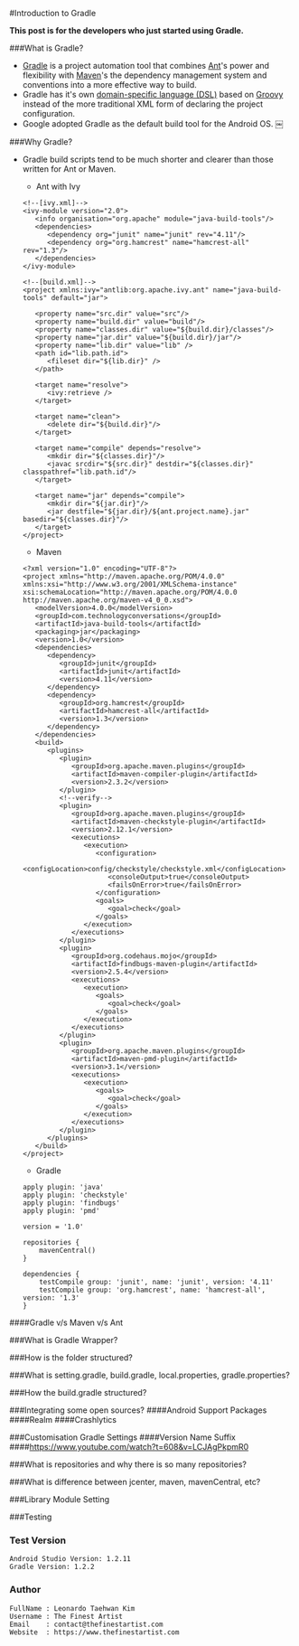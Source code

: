 #Introduction to Gradle

**This post is for the developers who just started using Gradle.**


###What is Gradle?

   * [Gradle](https://gradle.org/) is a project automation tool that combines [Ant](http://en.wikipedia.org/wiki/Apache_Ant)'s power and flexibility with [Maven](http://en.wikipedia.org/wiki/Apache_Maven)'s the dependency management system and conventions into a more effective way to build.
   * Gradle has it's own [domain-specific language (DSL)](http://en.wikipedia.org/wiki/Domain-specific_language) based on [Groovy](http://groovy-lang.org/) instead of the more traditional XML form of declaring the project configuration.
   * Google adopted Gradle as the default build tool for the Android OS.
￼

###Why Gradle?

   * Gradle build scripts tend to be much shorter and clearer than those written for Ant or Maven.

      * Ant with Ivy
      ```
      <!--[ivy.xml]-->
      <ivy-module version="2.0">
         <info organisation="org.apache" module="java-build-tools"/>
         <dependencies>
            <dependency org="junit" name="junit" rev="4.11"/>
            <dependency org="org.hamcrest" name="hamcrest-all" rev="1.3"/>
         </dependencies>
      </ivy-module>

      <!--[build.xml]-->
      <project xmlns:ivy="antlib:org.apache.ivy.ant" name="java-build-tools" default="jar">

         <property name="src.dir" value="src"/>
         <property name="build.dir" value="build"/>
         <property name="classes.dir" value="${build.dir}/classes"/>
         <property name="jar.dir" value="${build.dir}/jar"/>
         <property name="lib.dir" value="lib" />
         <path id="lib.path.id">
            <fileset dir="${lib.dir}" />
         </path>

         <target name="resolve">
            <ivy:retrieve />
         </target>

         <target name="clean">
            <delete dir="${build.dir}"/>
         </target>

         <target name="compile" depends="resolve">
            <mkdir dir="${classes.dir}"/>
            <javac srcdir="${src.dir}" destdir="${classes.dir}" classpathref="lib.path.id"/>
         </target>

         <target name="jar" depends="compile">
            <mkdir dir="${jar.dir}"/>
            <jar destfile="${jar.dir}/${ant.project.name}.jar" basedir="${classes.dir}"/>
         </target>
      </project>
      ```
      * Maven
      ```
      <?xml version="1.0" encoding="UTF-8"?>
      <project xmlns="http://maven.apache.org/POM/4.0.0" xmlns:xsi="http://www.w3.org/2001/XMLSchema-instance" xsi:schemaLocation="http://maven.apache.org/POM/4.0.0  http://maven.apache.org/maven-v4_0_0.xsd">
         <modelVersion>4.0.0</modelVersion>
         <groupId>com.technologyconversations</groupId>
         <artifactId>java-build-tools</artifactId>
         <packaging>jar</packaging>
         <version>1.0</version>
         <dependencies>
            <dependency>
               <groupId>junit</groupId>
               <artifactId>junit</artifactId>
               <version>4.11</version>
            </dependency>
            <dependency>
               <groupId>org.hamcrest</groupId>
               <artifactId>hamcrest-all</artifactId>
               <version>1.3</version>
            </dependency>
         </dependencies>
         <build>
            <plugins>
               <plugin>
                  <groupId>org.apache.maven.plugins</groupId>
                  <artifactId>maven-compiler-plugin</artifactId>
                  <version>2.3.2</version>
               </plugin>
               <!--verify-->
               <plugin>
                  <groupId>org.apache.maven.plugins</groupId>
                  <artifactId>maven-checkstyle-plugin</artifactId>
                  <version>2.12.1</version>
                  <executions>
                     <execution>
                        <configuration>
                           <configLocation>config/checkstyle/checkstyle.xml</configLocation>
                           <consoleOutput>true</consoleOutput>
                           <failsOnError>true</failsOnError>
                        </configuration>
                        <goals>
                           <goal>check</goal>
                        </goals>
                     </execution>
                  </executions>
               </plugin>
               <plugin>
                  <groupId>org.codehaus.mojo</groupId>
                  <artifactId>findbugs-maven-plugin</artifactId>
                  <version>2.5.4</version>
                  <executions>
                     <execution>
                        <goals>
                           <goal>check</goal>
                        </goals>
                     </execution>
                  </executions>
               </plugin>
               <plugin>
                  <groupId>org.apache.maven.plugins</groupId>
                  <artifactId>maven-pmd-plugin</artifactId>
                  <version>3.1</version>
                  <executions>
                     <execution>
                        <goals>
                           <goal>check</goal>
                        </goals>
                     </execution>
                  </executions>
               </plugin>
            </plugins>
         </build>
      </project>
      ```
      * Gradle
      ```
      apply plugin: 'java'
      apply plugin: 'checkstyle'
      apply plugin: 'findbugs'
      apply plugin: 'pmd'

      version = '1.0'

      repositories {
          mavenCentral()
      }

      dependencies {
          testCompile group: 'junit', name: 'junit', version: '4.11'
          testCompile group: 'org.hamcrest', name: 'hamcrest-all', version: '1.3'
      }
      ```

####Gradle v/s Maven v/s Ant

###What is Gradle Wrapper?

###How is the folder structured?

###What is setting.gradle, build.gradle, local.properties, gradle.properties?

###How the build.gradle structured?

###Integrating some open sources?
####Android Support Packages
####Realm
####Crashlytics

###Customisation Gradle Settings
####Version Name Suffix
####https://www.youtube.com/watch?t=608&v=LCJAgPkpmR0

###What is repositories and why there is so many repositories?

###What is difference between jcenter, maven, mavenCentral, etc?

###Library Module Setting

###Testing

### Test Version
    Android Studio Version: 1.2.11
    Gradle Version: 1.2.2

### Author
    FullName : Leonardo Taehwan Kim
    Username : The Finest Artist
    Email    : contact@thefinestartist.com
    Website  : https://www.thefinestartist.com
